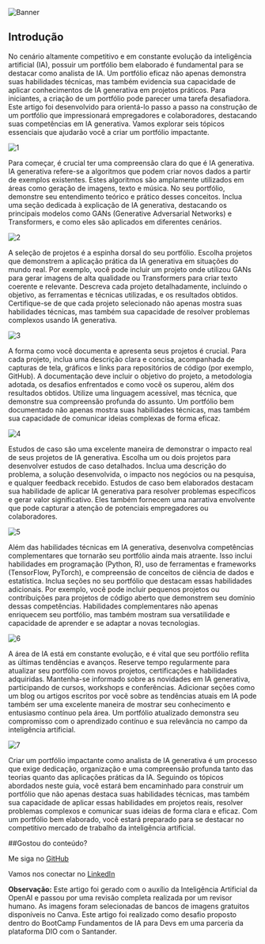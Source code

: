 
![Banner](https://github.com/crislenenunes/artigo-ia/assets/156555452/d525d8d2-1a52-499b-bb53-019d95b3ff0d)

## Introdução

No cenário altamente competitivo e em constante evolução da inteligência artificial (IA), possuir um portfólio bem elaborado é fundamental para se destacar como analista de IA. Um portfólio eficaz não apenas demonstra suas habilidades técnicas, mas também evidencia sua capacidade de aplicar conhecimentos de IA generativa em projetos práticos. Para iniciantes, a criação de um portfólio pode parecer uma tarefa desafiadora. Este artigo foi desenvolvido para orientá-lo passo a passo na construção de um portfólio que impressionará empregadores e colaboradores, destacando suas competências em IA generativa. Vamos explorar seis tópicos essenciais que ajudarão você a criar um portfólio impactante.


![1](https://github.com/crislenenunes/artigo-ia/assets/156555452/e7e0a969-fc67-438f-b414-b8a1b6d680f8)

Para começar, é crucial ter uma compreensão clara do que é IA generativa. IA generativa refere-se a algoritmos que podem criar novos dados a partir de exemplos existentes. Estes algoritmos são amplamente utilizados em áreas como geração de imagens, texto e música. No seu portfólio, demonstre seu entendimento teórico e prático desses conceitos. Inclua uma seção dedicada à explicação de IA generativa, destacando os principais modelos como GANs (Generative Adversarial Networks) e Transformers, e como eles são aplicados em diferentes cenários.


![2](https://github.com/crislenenunes/artigo-ia/assets/156555452/3bcec79f-3301-4cfa-8735-5349fe518ec4)

A seleção de projetos é a espinha dorsal do seu portfólio. Escolha projetos que demonstrem a aplicação prática da IA generativa em situações do mundo real. Por exemplo, você pode incluir um projeto onde utilizou GANs para gerar imagens de alta qualidade ou Transformers para criar texto coerente e relevante. Descreva cada projeto detalhadamente, incluindo o objetivo, as ferramentas e técnicas utilizadas, e os resultados obtidos. Certifique-se de que cada projeto selecionado não apenas mostra suas habilidades técnicas, mas também sua capacidade de resolver problemas complexos usando IA generativa.


![3](https://github.com/crislenenunes/artigo-ia/assets/156555452/ad620b54-b573-459a-8c89-6858641ad97a)

A forma como você documenta e apresenta seus projetos é crucial. Para cada projeto, inclua uma descrição clara e concisa, acompanhada de capturas de tela, gráficos e links para repositórios de código (por exemplo, GitHub). A documentação deve incluir o objetivo do projeto, a metodologia adotada, os desafios enfrentados e como você os superou, além dos resultados obtidos. Utilize uma linguagem acessível, mas técnica, que demonstre sua compreensão profunda do assunto. Um portfólio bem documentado não apenas mostra suas habilidades técnicas, mas também sua capacidade de comunicar ideias complexas de forma eficaz.


![4](https://github.com/crislenenunes/artigo-ia/assets/156555452/1d4006ba-64c1-4242-a0cc-942598f1cf4e)

Estudos de caso são uma excelente maneira de demonstrar o impacto real de seus projetos de IA generativa. Escolha um ou dois projetos para desenvolver estudos de caso detalhados. Inclua uma descrição do problema, a solução desenvolvida, o impacto nos negócios ou na pesquisa, e qualquer feedback recebido. Estudos de caso bem elaborados destacam sua habilidade de aplicar IA generativa para resolver problemas específicos e gerar valor significativo. Eles também fornecem uma narrativa envolvente que pode capturar a atenção de potenciais empregadores ou colaboradores.


![5](https://github.com/crislenenunes/artigo-ia/assets/156555452/5139c95c-8f3c-4a7a-b43b-092bb7912394)

Além das habilidades técnicas em IA generativa, desenvolva competências complementares que tornarão seu portfólio ainda mais atraente. Isso inclui habilidades em programação (Python, R), uso de ferramentas e frameworks (TensorFlow, PyTorch), e compreensão de conceitos de ciência de dados e estatística. Inclua seções no seu portfólio que destacam essas habilidades adicionais. Por exemplo, você pode incluir pequenos projetos ou contribuições para projetos de código aberto que demonstrem seu domínio dessas competências. Habilidades complementares não apenas enriquecem seu portfólio, mas também mostram sua versatilidade e capacidade de aprender e se adaptar a novas tecnologias.


![6](https://github.com/crislenenunes/artigo-ia/assets/156555452/305e4021-bee9-4368-b330-c818a86853ff)

A área de IA está em constante evolução, e é vital que seu portfólio reflita as últimas tendências e avanços. Reserve tempo regularmente para atualizar seu portfólio com novos projetos, certificações e habilidades adquiridas. Mantenha-se informado sobre as novidades em IA generativa, participando de cursos, workshops e conferências. Adicionar seções como um blog ou artigos escritos por você sobre as tendências atuais em IA pode também ser uma excelente maneira de mostrar seu conhecimento e entusiasmo contínuo pela área. Um portfólio atualizado demonstra seu compromisso com o aprendizado contínuo e sua relevância no campo da inteligência artificial.


![7](https://github.com/crislenenunes/artigo-ia/assets/156555452/0aad2e65-6340-4edb-b0b4-345ee0aa2252)

Criar um portfólio impactante como analista de IA generativa é um processo que exige dedicação, organização e uma compreensão profunda tanto das teorias quanto das aplicações práticas da IA. Seguindo os tópicos abordados neste guia, você estará bem encaminhado para construir um portfólio que não apenas destaca suas habilidades técnicas, mas também sua capacidade de aplicar essas habilidades em projetos reais, resolver problemas complexos e comunicar suas ideias de forma clara e eficaz. Com um portfólio bem elaborado, você estará preparado para se destacar no competitivo mercado de trabalho da inteligência artificial.








##Gostou do conteúdo?

Me siga no [GitHub](https://github.com/crislenenunes)

Vamos nos conectar no [LinkedIn](https://www.linkedin.com/in/crislenenunes/)





**Observação:** Este artigo foi gerado com o auxílio da Inteligência Artificial da OpenAI e passou por uma revisão completa realizada por um revisor humano. As imagens foram selecionadas de bancos de imagens gratuitos disponíveis no Canva. Este artigo foi realizado como desafio proposto dentro do BootCamp Fundamentos de IA para Devs em uma parceria da plataforma DIO com o Santander. 
